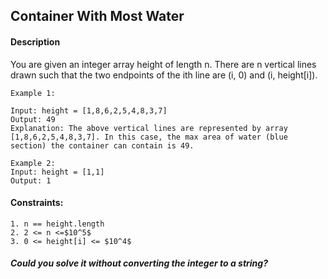##  Container With Most Water

#### Description
You are given an integer array height of length n. There are n vertical lines drawn such that the two endpoints of the ith line are (i, 0) and (i, height[i]).
```
Example 1:

Input: height = [1,8,6,2,5,4,8,3,7]
Output: 49
Explanation: The above vertical lines are represented by array [1,8,6,2,5,4,8,3,7]. In this case, the max area of water (blue section) the container can contain is 49.
```
```
Example 2:
Input: height = [1,1]
Output: 1
``` 
#### Constraints:
```
1. n == height.length
2. 2 <= n <=$10^5$
3. 0 <= height[i] <= $10^4$
```
##### Could you solve it without converting the integer to a string?